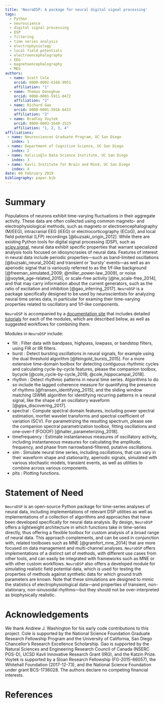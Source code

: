 ```yaml
---
title: 'NeuroDSP: A package for neural digital signal processing'
tags:
  - Python
  - neuroscience
  - digital signal processing
  - DSP
  - filtering
  - time series analysis
  - electrophysiology
  - local field potentials
  - electroencephalography
  - EEG
  - magnetoencephalography
  - MEG
authors:
  - name: Scott Cole
    orcid: 0000-0002-6168-9951
    affiliation: "1"
  - name: Thomas Donoghue
    orcid: 0000-0001-5911-0472
    affiliation: "2"
  - name: Richard Gao
    orcid: 0000-0001-5916-6433
    affiliation: "2"
  - name: Bradley Voytek
    orcid: 0000-0003-1640-2525
    affiliation: "1, 2, 3, 4"
affiliations:
 - name: Neurosciences Graduate Program, UC San Diego
   index: 1
 - name: Department of Cognitive Science, UC San Diego
   index: 2
 - name: Halıcıoğlu Data Science Institute, UC San Diego
   index: 3
 - name: Kavli Institute for Brain and Mind, UC San Diego
   index: 4
date: 08 February 2019
bibliography: paper.bib
---
```


# Summary

Populations of neurons exhibit time-varying fluctuations in their aggregate activity. These data are often collected using common magneto- and electrophysiological methods, such as magneto or electroencephalography (M/EEG), intracranial EEG (iEEG) or electrocorticography (ECoG), and local field potential (LFP) recordings [@buzsaki_origin_2012]. While there are existing Python tools for digital signal processing (DSP), such as [scipy.signal](https://docs.scipy.org/doc/scipy/reference/signal.html), neural data exhibit specific properties that warrant specialized analysis tools focused on idiosyncrasies of neural data. Features of interest in neural data include periodic properties—such as band-limited oscillations [@buzsaki_neural_2004] and transient or 'bursty' events—as well as an aperiodic signal that is variously referred to as the 1/f-like background [@freeman_simulated_2009; @miller_power-law_2009], or noise [@voytek_age-related_2015], or scale-free activity [@he_scale-free_2014], and that may carry information about the current generators, such as the ratio of excitation and inhibition [@gao_inferring_2017]. ``NeuroDSP`` is a package specifically designed to be used by neuroscientists for analyzing neural time series data, in particular for examing their time-varying properties related to oscillatory and 1/f-like components.

``NeuroDSP`` is accompanied by a [documentation site](https://neurodsp-tools.github.io/neurodsp/) that includes detailed [tutorials](https://neurodsp-tools.github.io/neurodsp/auto_tutorials/index.html#) for each of the modules, which are described below, as well as suggested workflows for combining them.

Modules in ``NeuroDSP`` include:

* filt : Filter data with bandpass, highpass, lowpass, or bandstop filters, using FIR or IIR filters.
* burst : Detect bursting oscillations in neural signals, for example using the dual threshold algorithm [@feingold_bursts_2015]. For a more extensive time-domain toolbox for detecting contiguous rhythmic cycles and calculating cycle-by-cycle features, please the companion toolbox, bycycle [@cole_cycle-by-cycle_2018; @cole_hippocampal_2018].
* rhythm : Detect rhythmic patterns in neural time series. Algorithms to do so include the lagged coherence measure for quantifying the presence of rhythms [@fransen_identifying_2015], and the sliding window matching (SWM) algorithm for identifying recurring patterns in a neural signal, like the shape of an oscillatory waveform [@gips_discovering_2017].
* spectral : Compute spectral domain features, including power spectral estimation, mortlet wavelet transforms and spectral coefficient of variation (SCV). For parametrizing the resulting spectrum, please see the companion spectral parametrization toolbox, fitting oscillations and one-over-f (FOOOF) [@haller_parameterizing_2018].
* timefrequency : Estimate instantaneous measures of oscillatory activity, including instantaneous measures for calculating the amplitude, frequency, and phase from narrowband-filtered, putative oscillations.
* sim : Simulate neural time series, including oscillations, that can vary in their waveform shape and stationarity, aperiodic signals, simulated with various stochastic models, transient events, as well as utilities to combine across various components.
* plts : Plotting functions.

# Statement of Need

``NeuroDSP`` is an open-source Python package for time-series analyses of neural data, including implementations of relevant DSP utilities as well as implementations of a collection of algorithms and approaches that have been developed specifically for neural data analysis. By design, ``NeuroDSP`` offers a lightweight architecture in which functions take in time-series directly, thus offering a flexible toolbox for custom analysis of a broad range of neural data. This approach complements, and can be used in conjunction with, related toolboxes such as MNE [@gramfort_mne_2014] that are more focused on data management and multi-channel analyses. ``NeuroDSP`` offers implementations of a distinct set of methods, with different use cases from other tools, and can easily be integrated with frameworks such as MNE or with other custom workflows. ``NeuroDSP`` also offers a developed module for simulating realistic field potential data, which is used for testing the properties of methods against synthetic data for which ground truth parameters are known. Note that these simulations are designed to mimic the statistics of electrophysiological data—and properties of transient, non-stationary, non-sinusoidal rhythms—but they should not be over-interpreted as biophysically realistic.

# Acknowledgements

We thank Andrew J. Washington for his early code contributions to this project. Cole is supported by the National Science Foundation Graduate Research Fellowship Program and the University of California, San Diego Chancellor’s Research Excellence Scholarship. Gao is supported by the Natural Sciences and Engineering Research Council of Canada (NSERC PGS-D), UCSD Kavli Innovative Research Grant (IRG), and the Katzin Prize. Voytek is supported by a Sloan Research Fellowship (FG-2015-66057), the Whitehall Foundation (2017-12-73), and the National Science Foundation under grant BCS-1736028. The authors declare no competing financial interests.

# References

